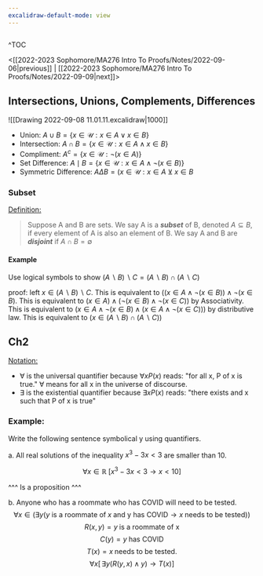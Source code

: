 ```yaml
---
excalidraw-default-mode: view
---
```



```toc

```

^TOC

<[[2022-2023 Sophomore/MA276 Intro To Proofs/Notes/2022-09-06|previous]] | [[2022-2023 Sophomore/MA276 Intro To Proofs/Notes/2022-09-09|next]]>

## Intersections, Unions, Complements, Differences

![[Drawing 2022-09-08 11.01.11.excalidraw|1000]]

- Union: $A \cup B = \{x \in \mathcal{U}: x \in A\lor x \in B \}$
- Intersection: $A \cap B = \{x \in \mathcal{U}: x\in A \wedge x \in B \}$
- Compliment: $A^c = \{x\in \mathcal{U}: \neg(x\in A) \}$
- Set Difference: $A\mid B =  \{x\in\mathcal{U}: x \in A \wedge \neg (x\in B) \}$
- Symmetric Difference:  $A\Delta B = (x \in \mathcal{U}: x \in A \veebar x \in B$
### Subset

<u>Definition:</u>
> Suppose A and B are sets. We say A is a ***subset*** of B, denoted $A\subseteq B$, if every element of A is also an element of B. We say A and B are ***disjoint*** if $A\cap B = \emptyset$ 


#### Example

Use logical symbols to show $(A\backslash B)\backslash C = (A\backslash B) \cap (A\backslash C)$


proof: left $x \in (A \backslash B)\backslash C$. This is equivalent to $((x\in A \wedge \neg (x \in B)) \wedge \neg (x \in B)$. This is equivalent to $(x\in A) \wedge (\neg (x \in B) \wedge \neg (x \in C))$  by Associativity.  This is equivalent to $(x\in A\wedge \neg(x\in B)\wedge (x\in A\wedge \neg ( x \in C )))$ by distributive law. This is equivalent to $(x\in (A\backslash B)\cap (A\backslash C))$

## Ch2

<u>Notation:</u>
- $\forall$ is the universal quantifier because $\forall xP(x)$ reads: "for all x, P of x is true." $\forall$ means for all x in the universe of discourse.
- $\exists$ is the existential quantifier because $\exists xP(x)$ reads: "there exists and x such that P of x is true"

### Example:

Write the following sentence symbolical y using quantifiers.

a. All real solutions of the inequality $x^3 - 3x < 3$ are smaller than 10.

$$\forall x \in \mathbb{R}\; [x^3 - 3x < 3 \to x<10]$$

^^^ Is a proposition ^^^

b. Anyone who has a roommate who has COVID will need to be tested.
$$\forall x \in (\exists y (y\text{  is a roommate of}\; x\; \text{and y has COVID}\to x\; \text{needs to be tested}))$$
$$R(x,y) = y\;\text{is a roommate of x}$$
$$C(y) = y\; \text{has COVID}$$
$$T(x) = x \;\text{needs to be tested.}$$
$$\forall x[\,\exists y (R(y,x)\land y) \to T(x)]$$






